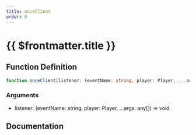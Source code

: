 ```yaml
---
title: onceClient
order: 0
---
```


# {{ $frontmatter.title }}

## Function Definition

```ts
function onceClient(listener: (eventName: string, player: Player, ...args: any[]) => void): void;
```

### Arguments

* listener: (eventName: string, player: Player, ...args: any[]) => void

## Documentation

<!--@include: ./parts/onceClient.md-->
